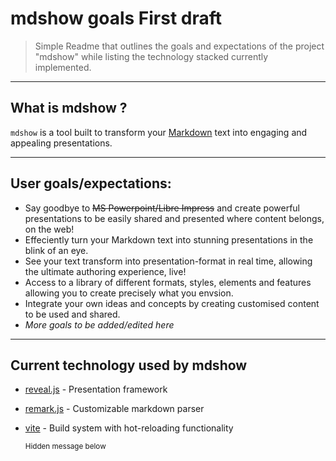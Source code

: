# mdshow goals First draft
> Simple Readme that outlines the goals and expectations of the project "mdshow" while listing the technology stacked currently implemented. 

---

## What is mdshow ?
`mdshow` is a tool built to transform your [Markdown](https://daringfireball.net/projects/markdown/) text into engaging and appealing presentations.

---

## User goals/expectations:

- Say goodbye to ~~MS Powerpoint/Libre Impress~~ and create powerful presentations to be easily shared and presented where content belongs, on the web!
- Effeciently turn your Markdown text into stunning presentations in the blink of an eye. 
- See your text transform into presentation-format in real time, allowing the ultimate authoring experience, live! 
- Access to a library of different formats, styles, elements and features allowing you to create precisely what you envsion.
- Integrate your own ideas and concepts by creating customised content to be used and shared.
- *More goals to be added/edited here* 

---

## Current technology used by mdshow

- [reveal.js](https://revealjs.com/) - Presentation framework 
- [remark.js](https://remark.js.org/) - Customizable markdown parser
- [vite](https://vitejs.dev/) - Build system with hot-reloading functionality

  <sub> Hidden message below </sub>

<!-- @jceb Here is a simple first draft, not done yet but I have to go at the moment, I haven't used Github in a while so I had fun learning the basic syntax while writing this  -->
